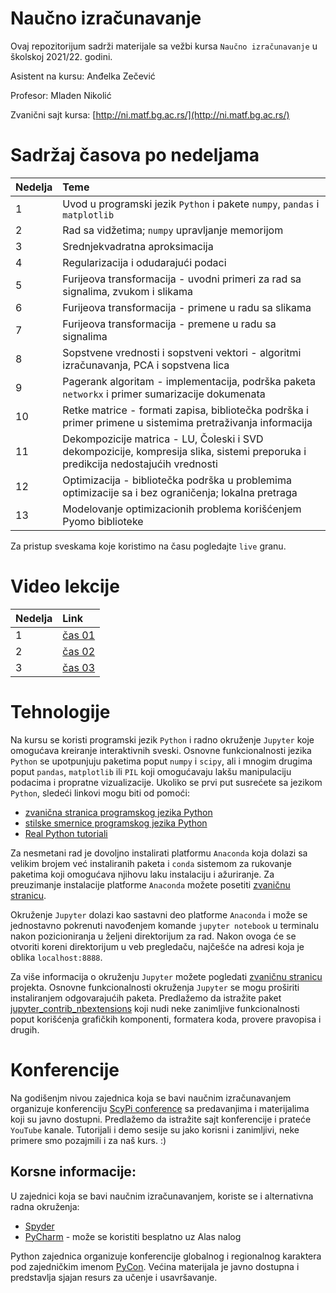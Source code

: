 # Naučno izračunavanje

Ovaj repozitorijum sadrži materijale sa vežbi kursa `Naučno izračunavanje` u školskoj 2021/22. godini.

Asistent na kursu: Anđelka Zečević

Profesor: Mladen Nikolić

Zvanični sajt kursa: [http://ni.matf.bg.ac.rs/](http://ni.matf.bg.ac.rs/)

# Sadržaj časova po nedeljama

|Nedelja | Teme |
|:--------|:------|
| 1 | Uvod u programski jezik `Python` i pakete `numpy`, `pandas` i `matplotlib`|
| 2 | Rad sa vidžetima; `numpy` upravljanje memorijom |
| 3 | Srednjekvadratna aproksimacija |
| 4 | Regularizacija i odudarajući podaci |
| 5 | Furijeova transformacija - uvodni primeri za rad sa signalima, zvukom i slikama |
| 6 | Furijeova transformacija - primene u radu sa slikama |
| 7 | Furijeova transformacija - premene u radu sa signalima |
| 8 | Sopstvene vrednosti i sopstveni vektori - algoritmi izračunavanja, PCA i sopstvena lica |
| 9 | Pagerank algoritam - implementacija, podrška paketa `networkx` i primer sumarizacije dokumenata |
| 10 | Retke matrice - formati zapisa, bibliotečka podrška i primer primene u sistemima pretraživanja informacija |
| 11 | Dekompozicije matrica - LU, Čoleski i SVD dekompozicije, kompresija slika, sistemi preporuka i predikcija nedostajućih vrednosti |
| 12 | Optimizacija - bibliotečka podrška u problemima optimizacije sa i bez ograničenja; lokalna pretraga |
| 13 | Modelovanje optimizacionih problema korišćenjem Pyomo biblioteke |


Za pristup sveskama koje koristimo na času pogledajte `live` granu.

# Video lekcije
|Nedelja | Link |
|:--------|:------|
| 1 | [čas 01](https://matf.webex.com/matf/ldr.php?RCID=77b8de77f069847a8cc244a63b0a4161)
| 2 | [čas 02](https://matf.webex.com/matf/ldr.php?RCID=416cf5a4b54193ceb407d5340d7f0fe7)
| 3 | [čas 03](https://matf.webex.com/matf/ldr.php?RCID=e09595b957bad1d6e97e7101ad735e7c)

# Tehnologije

Na kursu se koristi programski jezik `Python` i radno okruženje `Jupyter` koje omogućava kreiranje interaktivnih sveski. Osnovne funkcionalnosti jezika `Python` se upotpunjuju paketima poput `numpy` i `scipy`, ali i mnogim drugima poput `pandas`, `matplotlib` ili `PIL` koji omogućavaju lakšu manipulaciju podacima i propratne vizualizacije. Ukoliko se prvi put susrećete sa jezikom `Python`, sledeći linkovi mogu biti od pomoći:
- [zvanična stranica programskog jezika Python](https://www.python.org/)
- [stilske smernice programskog jezika Python](https://www.python.org/dev/peps/pep-0008/)
- [Real Python tutoriali](https://realpython.com/)

Za nesmetani rad je dovoljno instalirati platformu `Anaconda` koja dolazi sa velikim brojem već instaliranih paketa i `conda` sistemom za rukovanje paketima koji omogućava njihovu laku instalaciju i ažuriranje. Za preuzimanje instalacije platforme `Anaconda` možete posetiti [zvaničnu stranicu](https://www.anaconda.com/products/individual). 

Okruženje `Jupyter` dolazi kao sastavni deo platforme `Anaconda` i može se jednostavno pokrenuti navođenjem komande `jupyter notebook` u terminalu nakon pozicioniranja u željeni direktorijum za rad. Nakon ovoga će se otvoriti koreni direktorijum u veb pregledaču, najčešće na adresi koja je oblika `localhost:8888`.

Za više informacija o okruženju `Jupyter` možete pogledati [zvaničnu stranicu](https://jupyter.org/) projekta. Osnovne funkcionalnosti okruženja `Jupyter` se mogu proširiti instaliranjem odgovarajućih paketa. Predlažemo da istražite paket [jupyter_contrib_nbextensions](https://jupyter-contrib-nbextensions.readthedocs.io/en/latest/index.html) koji nudi neke zanimljive funkcionalnosti poput korišćenja grafičkih komponenti, formatera koda, provere pravopisa i drugih.

# Konferencije

Na godišenjm nivou zajednica koja se bavi naučnim izračunavanjem organizuje konferenciju [ScyPi conference](https://conference.scipy.org/) sa predavanjima i materijalima koji su javno dostupni. Predlažemo da istražite sajt konferencije i prateće `YouTube` kanale. Tutorijali i demo sesije su jako korisni i zanimljivi, neke primere smo pozajmili i za naš kurs. :)   

## Korsne informacije: 
U zajednici koja se bavi naučnim izračunavanjem, koriste se i alternativna radna okruženja:
- [Spyder](https://github.com/spyder-ide/spyder)
- [PyCharm](https://www.jetbrains.com/pycharm/) - može se koristiti besplatno uz Alas nalog

Python zajednica organizuje konferencije globalnog i regionalnog karaktera pod zajedničkim imenom [PyCon](https://pycon.org/). Većina materijala je javno dostupna i predstavlja sjajan resurs za učenje i usavršavanje.
